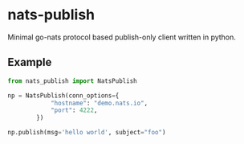 # nats-publish

Minimal go-nats protocol based publish-only client written in python.

## Example

```py
from nats_publish import NatsPublish

np = NatsPublish(conn_options={
            "hostname": "demo.nats.io",
            "port": 4222,
        })

np.publish(msg='hello world', subject="foo")
```